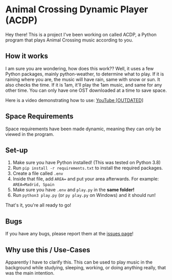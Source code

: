 # Animal Crossing Dynamic Player (ACDP)

Hey there! This is a project I've been working on called ACDP, a Python program that plays Animal Crossing music according to you.

## How it works

I am sure you are wondering, how does this work??
Well, it uses a few Python packages, mainly python-weather, to determine what to play.
If it is raining where you are, the music will have rain, same with snow or sun. It also checks the time. If it is 1am, it'll play the 1am music, and same for any other time.
You can only have one OST downloaded at a time to save space.

Here is a video demonstrating how to use: [YouTube [OUTDATED]](https://youtu.be/uTfuLiuBtt8)

## Space Requirements

Space requirements have been made dynamic, meaning they can only be viewed in the program.

## Set-up

1. Make sure you have Python installed! (This was tested on Python 3.8)
2. Run `pip install -r requirements.txt` to install the required packages.
3. Create a file called `.env`
4. Inside that file, add `AREA=` and put your area afterwards.
For example: `AREA=Madrid, Spain`
5. Make sure you have `.env` and `play.py` in the **same folder!**
6. Run `python3 play.py` (or `py play.py` on Windows) and it should run!

That's it, you're all ready to go!

## Bugs

If you have any bugs, please report them at the [issues page](https://github.com/oscie57/ACDP/issues)!

## Why use this / Use-Cases

Apparently I have to clarify this. This can be used to play music in the background while studying, sleeping, working, or doing anything really, that was the main intention.

